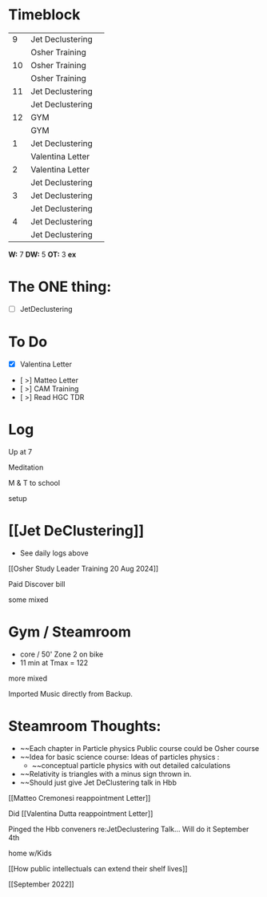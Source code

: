 # Timeblock

|     |                  |     |
| --- | ---------------- | --- |
| 9   | Jet Declustering |     |
|     | Osher Training   |     |
| 10  | Osher Training   |     |
|     | Osher Training   |     |
| 11  | Jet Declustering |     |
|     | Jet Declustering |     |
| 12  | GYM              |     |
|     | GYM              |     |
| 1   | Jet Declustering |     |
|     | Valentina Letter |     |
| 2   | Valentina Letter |     |
|     | Jet Declustering |     |
| 3   | Jet Declustering |     |
|     | Jet Declustering |     |
| 4   | Jet Declustering |     |
|     | Jet Declustering |     |

**W:** 7 
**DW:** 5
**OT:** 3
**ex** 

# The ONE thing: 
- [ ] JetDeclustering



# To Do
- [x] Valentina Letter
- [ >] Matteo Letter
- [ >] CAM Training
- [ >] Read HGC TDR


# Log

Up at 7 

Meditation

M & T to school

setup

# [[Jet DeClustering]]
- See daily logs above


[[Osher Study Leader Training 20 Aug 2024]]

Paid Discover bill

some mixed

# Gym / Steamroom
- core / 50' Zone 2 on bike
- 11 min at Tmax = 122

more mixed

Imported Music directly from Backup. 
# Steamroom Thoughts: 
- ~~Each chapter in Particle physics Public course could be Osher course
- ~~Idea for basic science course: Ideas of particles physics : 
	- ~~conceptual particle physics with out detailed calculations
- ~~Relativity is triangles with a minus sign thrown in. 
- ~~Should just give Jet DeClustering talk in Hbb

[[Matteo Cremonesi reappointment Letter]]

Did [[Valentina Dutta reappointment Letter]]

Pinged the Hbb conveners re:JetDeclustering Talk... Will do it September 4th

home w/Kids

[[How public intellectuals can extend their shelf lives]]

[[September 2022]]


